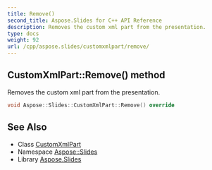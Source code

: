```yaml
---
title: Remove()
second_title: Aspose.Slides for C++ API Reference
description: Removes the custom xml part from the presentation.
type: docs
weight: 92
url: /cpp/aspose.slides/customxmlpart/remove/
---
```

## CustomXmlPart::Remove() method


Removes the custom xml part from the presentation.

```cpp
void Aspose::Slides::CustomXmlPart::Remove() override
```


## See Also

* Class [CustomXmlPart](./)
* Namespace [Aspose::Slides](../)
* Library [Aspose.Slides](../../)